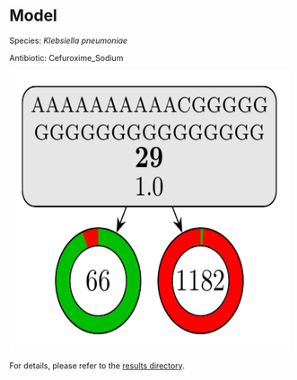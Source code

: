 
# Model

Species: *Klebsiella pneumoniae*

Antibiotic: Cefuroxime_Sodium

<a href="./model.pdf"><img src="./model.png" width=500 height=500 /></a>

For details, please refer to the [results directory](../../../../../results/cart_b/klebsiella%20pneumoniae/cefuroxime_sodium/repeat_4/).

